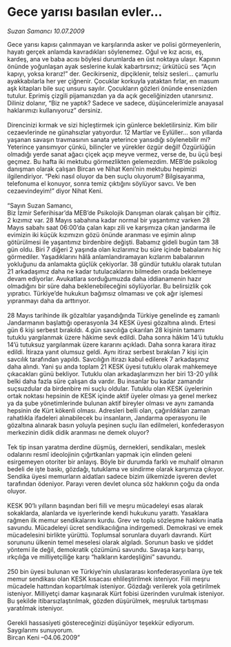 # Gece yarısı basılan evler...

*Suzan Samancı 10.07.2009*

<div class="taraf_structure_2col_1zq">
<div class="margen_n">



 <p>Gece yarısı kapısı çalınmayan ve karşılarında asker ve polisi görmeyenlerin, hayatı gerçek anlamda kavradıkları söylenemez. Oğul ve kız acısı, eş, kardeş, ana ve baba acısı böylesi durumlarda en üst noktaya ulaşır. Kapının önünde yoğunlaşan ayak seslerine kulak kabartırsınız; ürkütücü ses “Açın kapıyı, yoksa kırarız!” der. Gecikirseniz, dipçiklenir, telsiz sesleri... çamurlu ayakkabılarla her yer çiğnenir. Çocuklar korkuyla yataktan fırlar, en masum aşk kitapları bile suç unsuru sayılır. Çocukların gözleri önünde ensenizden tutulur. Eprimiş çizgili pijamanızdan ya da açık geceliğinizden utanırsınız. Diliniz dolanır, “Biz ne yaptık? Sadece ve sadece, düşüncelerimizle anayasal haklarımızı kullanıyoruz” dersiniz. <br/><br/>Direncinizi kırmak ve sizi hiçleştirmek için günlerce bekletilirsiniz. Kim bilir cezaevlerinde ne günahsızlar yatıyordur. 12 Martlar ve Eylüller... son yıllarda yaşanan savaşın travmasının sanata yeterince yansıdığı söylenebilir mi? Yeterince yansımıyor çünkü, bilinçler ve yürekler özgür değil! Özgürlüğün olmadığı yerde sanat ağacı çiçek açıp meyve vermez, verse de, bu üçü beşi geçmez. Bu hafta iki mektubu görmezlikten gelemezdim. MEB’de psikolog danışman olarak çalışan Bircan ve Nihat Keni’nin mektubu hepimizi ilgilendiriyor. “Peki nasıl oluyor da ben suçlu oluyorum? Bilgisayarıma, telefonuma el konuyor, sonra temiz çıktığını söylüyor savcı. Ve ben cezaevindeyim!” diyor Nihat Keni. <br/><br/>“Sayın Suzan Samancı, <br/>Biz İzmir Seferihisar’da MEB’de Psikolojik Danışman olarak çalışan bir çiftiz. 2 kızımız var. 28 Mayıs sabahına kadar normal bir yaşantımız varken 28 Mayıs sabahı saat 06:00’da çalan kapı zili ve karşımıza çıkan jandarma ile evimizin iki küçük kızımızın gözü önünde aranması ve eşimin alınıp götürülmesi ile yaşantımız birdenbire değişti. Babamız gideli bugün tam 38 gün oldu. Biri 7 diğeri 2 yaşında olan kızlarımız bu süre içinde babalarını hiç görmediler. Yaşadıklarını hâlâ anlamlandıramayan kızlarım babalarının yokluğunu da anlamakta güçlük çekiyorlar. 38 gündür tutuklu olarak tutulan 21 arkadaşımız daha ne kadar tutulacaklarını bilmeden orada beklemeye devam ediyorlar. Avukatlara sorduğumuzda daha iddianamenin hazır olmadığını bir süre daha beklenebileceğini söylüyorlar. Bu belirsizlik çok yıpratıcı. Türkiye’de hukukun bağımsız olmaması ve çok ağır işlemesi yıpranmayı daha da arttırıyor. <br/><br/>28 Mayıs tarihinde ilk gözaltılar yaşandığında Türkiye genelinde eş zamanlı Jandarmanın başlattığı operasyonla 34 KESK üyesi gözaltına alındı. Ertesi gün 6 kişi serbest bırakıldı. 4.gün savcılığa çıkarılan 28 kişinin tamamı tutuklu yargılanmak üzere hâkime sevk edildi. Daha sonra hâkim 14’ü tutuklu 14’ü tutuksuz yargılanmak üzere kararını açıkladı. Daha sonra karara itiraz edildi. İtiraza yanıt olumsuz geldi. Aynı itiraz serbest bırakılan 7 kişi için savcılık tarafından yapıldı. Savcılığın itirazı kabul edilerek 7 arkadaşımız daha alındı. Yani şu anda toplam 21 KESK üyesi tutuklu olarak mahkemeye çıkacakları günü bekliyor. Tutuklu olan arkadaşlarımızın her biri 13-20 yıllık belki daha fazla süre çalışan da vardır. Bu insanlar bu kadar zamandır suçsuzdular da birdenbire mi suçlu oldular. Tutuklu olan KESK üyelerinin ortak noktası hepsinin de KESK içinde aktif üyeler olması ya genel merkez ya da şube yönetimlerinde bulunan aktif bireyler olması ve aynı zamanda hepsinin de Kürt kökenli olması. Adresleri belli olan, çağırıldıkları zaman rahatlıkla ifadeleri alınabilecek bu insanların, Jandarma operasyonu ile gözaltına alınarak basın yoluyla peşinen suçlu ilan edilmeleri, konfederasyon merkezinin didik didik aranması ne demek oluyor? <br/><br/>Tek tip insan yaratma derdine düşmüş, dernekleri, sendikaları, meslek odalarını resmî ideolojinin çığırtkanları yapmak için elinden geleni esirgemeyen otoriter bir anlayış. Böyle bir durumda farklı ve muhalif olmanın bedeli de işte baskı, gözdağı, tutuklama ve sindirme olarak karşımıza çıkıyor. Sendika üyesi memurların aidatları sadece bizim ülkemizde işveren devlet tarafından ödeniyor. Parayı veren devlet olunca söz hakkının çoğu da onda oluyor. <br/><br/>KESK 90’lı yılların başından beri fiili ve meşru mücadeleyi esas alarak sokaklarda, alanlarda ve işyerlerinde kendi hukukunu yarattı. Yasaklara rağmen ilk memur sendikalarını kurdu. Grev ve toplu sözleşme hakkını inatla savundu. Mücadeleyi ücret sendikacılığına indirgemedi. Demokrasi ve emek mücadelesini birlikte yürüttü. Toplumsal sorunlara duyarlı davrandı. Kürt sorununu ülkenin temel meselesi olarak algıladı. Sorunun baskı ve şiddet yöntemi ile değil, demokratik çözümünü savundu. Savaşa karşı barışı, ırkçılığa ve milliyetçiliğe karşı “halkların kardeşliğini” savundu. <br/><br/>250 bin üyesi bulunan ve Türkiye’nin uluslararası konfederasyonlara üye tek memur sendikası olan KESK kısacası ehlileştirilmek isteniyor. Fiili meşru mücadele hattından kopartılmak isteniyor. Gözdağı verilerek yola getirilmek isteniyor. Milliyetçi damar kaşınarak Kürt fobisi üzerinden vurulmak isteniyor. Bu şekilde itibarsızlaştırılmak, gözden düşürülmek, meşruluk tartışması yaratılmak isteniyor. <br/><br/>Gerekli hassasiyeti göstereceğinizi düşünüyor teşekkür ediyorum. Saygılarımı sunuyorum. <br/>Bircan Keni –04.06.2009”</p>
<br/>
<br/>
<br/>



<br/>


<div id="taraf_not">
</div>

</div>


</div>
